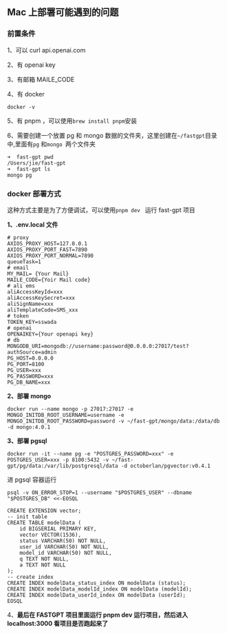 ## Mac 上部署可能遇到的问题

### 前置条件

1、可以 curl api.openai.com

2、有 openai key

3、有邮箱 MAILE_CODE

4、有 docker

```
docker -v
```

5、有 pnpm ，可以使用`brew install pnpm`安装

6、需要创建一个放置 pg 和 mongo 数据的文件夹，这里创建在`~/fastgpt`目录中,里面有`pg` 和`mongo `两个文件夹

```
➜  fast-gpt pwd
/Users/jie/fast-gpt
➜  fast-gpt ls
mongo pg
```

### docker 部署方式

这种方式主要是为了方便调试，可以使用`pnpm dev ` 运行 fast-gpt 项目

**1、.env.local 文件**

```
# proxy
AXIOS_PROXY_HOST=127.0.0.1
AXIOS_PROXY_PORT_FAST=7890
AXIOS_PROXY_PORT_NORMAL=7890
queueTask=1
# email
MY_MAIL= {Your Mail}
MAILE_CODE={Yoir Mail code}
# ali ems
aliAccessKeyId=xxx
aliAccessKeySecret=xxx
aliSignName=xxx
aliTemplateCode=SMS_xxx
# token
TOKEN_KEY=sswada
# openai
OPENAIKEY={Your openapi key}
# db
MONGODB_URI=mongodb://username:password@0.0.0.0:27017/test?authSource=admin
PG_HOST=0.0.0.0
PG_PORT=8100
PG_USER=xxx
PG_PASSWORD=xxx
PG_DB_NAME=xxx
```

**2、部署 mongo**

```
docker run --name mongo -p 27017:27017 -e MONGO_INITDB_ROOT_USERNAME=username -e MONGO_INITDB_ROOT_PASSWORD=password -v ~/fast-gpt/mongo/data:/data/db -d mongo:4.0.1
```

**3、部署 pgsql**

```
docker run -it --name pg -e "POSTGRES_PASSWORD=xxx" -e POSTGRES_USER=xxx -p 8100:5432 -v ~/fast-gpt/pg/data:/var/lib/postgresql/data -d octoberlan/pgvector:v0.4.1
```

进 pgsql 容器运行

```
psql -v ON_ERROR_STOP=1 --username "$POSTGRES_USER" --dbname "$POSTGRES_DB" <<-EOSQL

CREATE EXTENSION vector;
-- init table
CREATE TABLE modelData (
    id BIGSERIAL PRIMARY KEY,
    vector VECTOR(1536),
    status VARCHAR(50) NOT NULL,
    user_id VARCHAR(50) NOT NULL,
    model_id VARCHAR(50) NOT NULL,
    q TEXT NOT NULL,
    a TEXT NOT NULL
);
-- create index
CREATE INDEX modelData_status_index ON modelData (status);
CREATE INDEX modelData_modelId_index ON modelData (modelId);
CREATE INDEX modelData_userId_index ON modelData (userId);
EOSQL
```

4、**最后在 FASTGPT 项目里面运行 pnpm dev 运行项目，然后进入 localhost:3000 看项目是否跑起来了**
